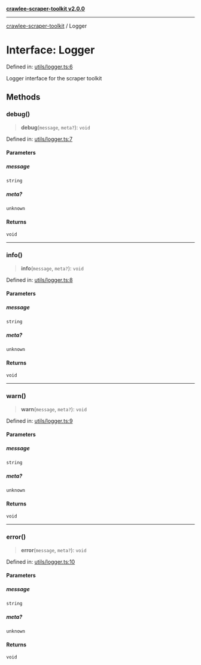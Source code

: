 [**crawlee-scraper-toolkit v2.0.0**](../README.md)

***

[crawlee-scraper-toolkit](../globals.md) / Logger

# Interface: Logger

Defined in: [utils/logger.ts:6](https://github.com/devalexanderdaza/crawlee-scraper-toolkit/blob/main/src/utils/logger.ts#L6)

Logger interface for the scraper toolkit

## Methods

### debug()

> **debug**(`message`, `meta?`): `void`

Defined in: [utils/logger.ts:7](https://github.com/devalexanderdaza/crawlee-scraper-toolkit/blob/main/src/utils/logger.ts#L7)

#### Parameters

##### message

`string`

##### meta?

`unknown`

#### Returns

`void`

***

### info()

> **info**(`message`, `meta?`): `void`

Defined in: [utils/logger.ts:8](https://github.com/devalexanderdaza/crawlee-scraper-toolkit/blob/main/src/utils/logger.ts#L8)

#### Parameters

##### message

`string`

##### meta?

`unknown`

#### Returns

`void`

***

### warn()

> **warn**(`message`, `meta?`): `void`

Defined in: [utils/logger.ts:9](https://github.com/devalexanderdaza/crawlee-scraper-toolkit/blob/main/src/utils/logger.ts#L9)

#### Parameters

##### message

`string`

##### meta?

`unknown`

#### Returns

`void`

***

### error()

> **error**(`message`, `meta?`): `void`

Defined in: [utils/logger.ts:10](https://github.com/devalexanderdaza/crawlee-scraper-toolkit/blob/main/src/utils/logger.ts#L10)

#### Parameters

##### message

`string`

##### meta?

`unknown`

#### Returns

`void`
